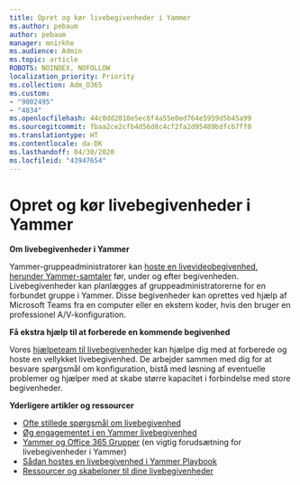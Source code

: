 ```yaml
---
title: Opret og kør livebegivenheder i Yammer
ms.author: pebaum
author: pebaum
manager: mnirkhe
ms.audience: Admin
ms.topic: article
ROBOTS: NOINDEX, NOFOLLOW
localization_priority: Priority
ms.collection: Adm_O365
ms.custom:
- "9002495"
- "4834"
ms.openlocfilehash: 44c0dd2010e5ec6f4a55e0ed764e5959d5b45a99
ms.sourcegitcommit: fbaa2ce2cfb4d56d8c4cf2fa2d95489bdfcb7ff0
ms.translationtype: HT
ms.contentlocale: da-DK
ms.lasthandoff: 04/30/2020
ms.locfileid: "43947654"
---
```

# <a name="create-and-run-live-events-in-yammer"></a>Opret og kør livebegivenheder i Yammer

**Om livebegivenheder i Yammer**

Yammer-gruppeadministratorer kan [hoste en livevideobegivenhed, herunder Yammer-samtaler](https://docs.microsoft.com/yammer/manage-yammer-groups/yammer-live-events) før, under og efter begivenheden. Livebegivenheder kan planlægges af gruppeadministratorerne for en forbundet gruppe i Yammer. Disse begivenheder kan oprettes ved hjælp af Microsoft Teams fra en computer eller en ekstern koder, hvis den bruger en professionel A/V-konfiguration.

**Få ekstra hjælp til at forberede en kommende begivenhed**

Vores [hjælpeteam til livebegivenheder](https://aka.ms/AA87gbh) kan hjælpe dig med at forberede og hoste en vellykket livebegivenhed. De arbejder sammen med dig for at besvare spørgsmål om konfiguration, bistå med løsning af eventuelle problemer og hjælper med at skabe større kapacitet i forbindelse med store begivenheder.

**Yderligere artikler og ressourcer**

- [Ofte stillede spørgsmål om livebegivenhed](https://support.office.com/article/43bbd59d-a734-4c8f-923d-6a239d137d34)
- [Øg engagementet i en Yammer livebegivenhed](https://support.office.com/article/drive-engagement-in-a-yammer-live-event-c0244ad8-6dcb-419c-add9-2e4a00543412?ui=en-US&rs=en-US&ad=US)
- [Yammer og Office 365 Grupper](https://docs.microsoft.com/yammer/manage-yammer-groups/yammer-and-office-365-groups) (en vigtig forudsætning for livebegivenheder i Yammer)
- [Sådan hostes en livebegivenhed i Yammer Playbook](https://aka.ms/LiveEventsinYammerplaybook)
- [Ressourcer og skabeloner til dine livebegivenheder](https://aka.ms/LiveEventYammerTemplates)
